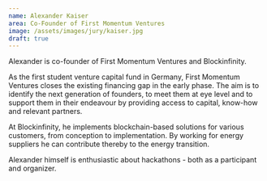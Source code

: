 ```yaml
---
name: Alexander Kaiser
area: Co-Founder of First Momentum Ventures
image: /assets/images/jury/kaiser.jpg
draft: true
---
```


Alexander is co-founder of First Momentum Ventures and Blockinfinity.

As the first student venture capital fund in Germany, First Momentum Ventures closes the existing financing gap in the early phase. The aim is to identify the next generation of founders, to meet them at eye level and to support them in their endeavour by providing access to capital, know-how and relevant partners.

At Blockinfinity, he implements blockchain-based solutions for various customers, from conception to implementation. By working for energy suppliers he can contribute thereby to the energy transition.

Alexander himself is enthusiastic about hackathons - both as a participant and organizer.
